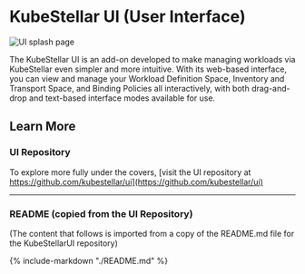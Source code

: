 # KubeStellar UI (User Interface)

![UI splash page](kubestellar_splash_screen.png)

The KubeStellar UI is an add-on developed to make managing workloads via KubeStellar even simpler and more intuitive.
With its web-based interface, you can view and manage your Workload Definition Space, Inventory and Transport Space, and Binding Policies all interactively, with both drag-and-drop and text-based interface modes available for use.

## Learn More

### UI Repository

To explore more fully under the covers, [visit the UI repository at https://github.com/kubestellar/ui](https://github.com/kubestellar/ui)

---

### README (copied from the UI Repository)

(The content that follows is imported from a copy of the README.md file for the KubeStellarUI repository)

{%
    include-markdown "./README.md"
%}
